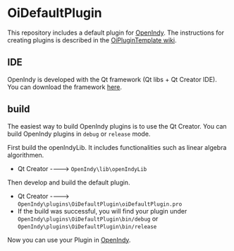 OiDefaultPlugin
================

This repository includes a default plugin for [OpenIndy](https://github.com/OpenIndy/OpenIndy). The instructions for creating plugins is described in the [OiPluginTemplate wiki](https://github.com/OpenIndy/OiPluginTemplate/wiki).

IDE
----
OpenIndy is developed with the Qt framework (Qt libs + Qt Creator IDE). You can download the framework [here](http://qt-project.org/downloads).


build
-----
The easiest way to build OpenIndy plugins is to use the Qt Creator. You can build OpenIndy plugins in `debug` or `release` mode.  

First build the openIndyLib. It includes functionalities such as linear algebra algorithmen.

- Qt Creator ----> `OpenIndy\lib\openIndyLib`

Then develop and build the default plugin. 

- Qt Creator ----> `OpenIndy\plugins\OiDefaultPlugin\oiDefaultPlugin.pro`
- If the build was successful, you will find your plugin under `OpenIndy\plugins\OiDefaultPlugin\bin/debug` or `OpenIndy\plugins\OiDefaultPlugin\bin/release`

Now you can use your Plugin in [OpenIndy](https://github.com/OpenIndy/OpenIndy).




